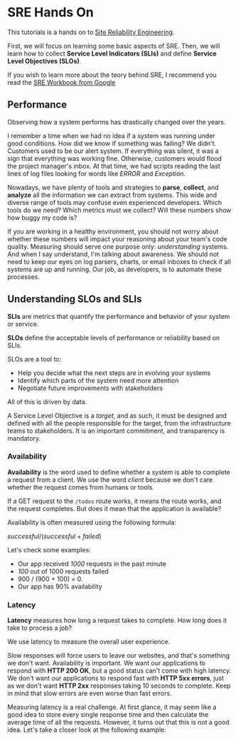# SRE Hands On

This tutorials is a hands on to [Site Reliability Engineering](https://en.wikipedia.org/wiki/Site_reliability_engineering).

First, we will focus on learning some basic aspects of SRE. Then, we will learn how to collect **Service Level Indicators (SLIs)** and define **Service Level Objectives (SLOs)**.

If you wish to learn more about the teory behind SRE, I recommend you read the [SRE Workbook from Google](https://sre.google/workbook/table-of-contents/)

## Performance

Observing how a system performs has drastically changed over the years.

I remember a time when we had no idea if a system was running under good conditions. How did we know if something was failing? We didn't. Customers used to be our alert system. If everything was silent, it was a sign that everything was working fine. Otherwise, customers would flood the project manager's inbox. At that time, we had scripts reading the last lines of log files looking for words like _ERROR_ and _Exception_.

Nowadays, we have plenty of tools and strategies to **parse**, **collect**, and **analyze** all the information we can extract from systems. This wide and diverse range of tools may confuse even experienced developers. Which tools do we need? Which metrics must we collect? Will these numbers show how buggy my code is?

If you are working in a healthy environment, you should not worry about whether these numbers will impact your reasoning about your team's code quality. Measuring should serve one purpose only: _understanding_ systems. And when I say understand, I'm talking about awareness. We should not need to keep our eyes on log parsers, charts, or email inboxes to check if all systems are up and running. Our job, as developers, is to automate these processes.

## Understanding SLOs and SLIs

**SLIs** are metrics that quantify the performance and behavior of your system or service.

**SLOs** define the acceptable levels of performance or reliability based on SLIs.

SLOs are a tool to:
* Help you decide what the next steps are in evolving your systems
* Identify which parts of the system need more attention
* Negotiate future improvements with stakeholders

All of this is driven by data.

A Service Level Objective is a _target_, and as such, it must be designed and defined with all the people responsible for the target, from the infrastructure teams to stakeholders. It is an important commitment, and transparency is mandatory.

### Availability

**Availability** is the word used to define whether a system is able to complete a request from a client. We use the word _client_ because we don't care whether the request comes from humans or tools.

If a GET request to the `/todos` route works, it means the route works, and the request completes. But does it mean that the application is available?

Availability is often measured using the following formula:

$successful / (successful + failed)$

Let's check some examples:
* Our app received *1000* requests in the past minute
* *100* out of 1000 requests failed
* 900 / (900 + 100) = 0.
* Our app has 90% availability

### Latency

**Latency** measures how long a request takes to complete. How long does it take to process a job?

We use latency to measure the overall user experience.

Slow responses will force users to leave our websites, and that's something we don't want. Availability is important. We want our applications to respond with **HTTP 200 OK**, but a good status can't come with high latency. We don't want our applications to respond fast with **HTTP 5xx errors**, just as we don't want **HTTP 2xx** responses taking 10 seconds to complete. Keep in mind that slow errors are even worse than fast errors.

Measuring latency is a real challenge. At first glance, it may seem like a good idea to store every single response time and then calculate the average time of all the requests. However, it turns out that this is not a good idea. Let's take a closer look at the following example:
